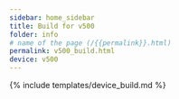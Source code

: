 ```yaml
---
sidebar: home_sidebar
title: Build for v500
folder: info
# name of the page (/{{permalink}}.html)
permalink: v500_build.html
device: v500
---
```

{% include templates/device_build.md %}
